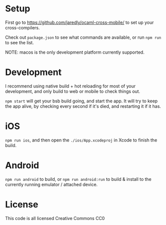 # Setup

First go to https://github.com/jaredly/ocaml-cross-mobile/ to set up your cross-compilers.

Check out `package.json` to see what commands are available, or run `npm run` to see the list.

NOTE: macos is the only development platform currently supported.

# Development

I recommend using native build + hot reloading for most of your development, and only build to web or mobile to check things out.

`npm start` will get your bsb build going, and start the app. It will try to keep the app alive, by checking every second if it's died, and restarting it if it has.

# iOS

`npm run ios`, and then open the `./ios/App.xcodeproj` in Xcode to finish the build.

# Android

`npm run android` to build, or `npm run android:run` to build & install to the currently running emulator / attached device.

# License

This code is all licensed Creative Commons CC0
